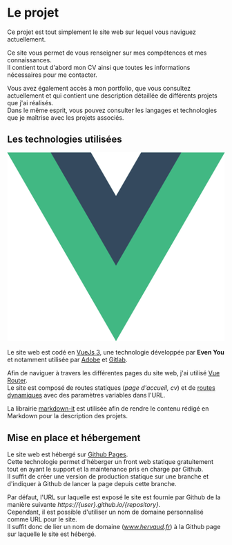 # Le projet

Ce projet est tout simplement le site web sur lequel vous naviguez actuellement.

Ce site vous permet de vous renseigner sur mes compétences et mes connaissances.  
Il contient tout d'abord mon CV ainsi que toutes les informations nécessaires pour me contacter.

Vous avez également accès à mon portfolio, que vous consultez actuellement et qui contient une description détaillée de différents projets que j'ai réalisés.  
Dans le même esprit, vous pouvez consulter les langages et technologies que je maîtrise avec les projets associés.

## Les technologies utilisées

![VueJs](/images/portfolio/VuejsLogo.png)

Le site web est codé en [VueJs 3](https://vuejs.org/guide/introduction.html), une technologie développée par **Even You** et notamment utilisée par [Adobe](https://www.adobe.com/fr/) et [Gitlab](https://about.gitlab.com/).

Afin de naviguer à travers les différentes pages du site web, j'ai utilisé [Vue Router](https://router.vuejs.org/).  
Le site est composé de routes statiques (_page d'accueil, cv_) et de [routes dynamiques](https://router.vuejs.org/guide/essentials/dynamic-matching.html) avec des paramètres variables dans l'URL.

La librairie [markdown-it](https://www.npmjs.com/package/markdown-it-vue) est utilisée afin de rendre le contenu rédigé en Markdown pour la description des projets.

## Mise en place et hébergement

Le site web est hébergé sur [Github Pages](https://pages.github.com/).  
Cette technologie permet d'héberger un front web statique gratuitement tout en ayant le support et la maintenance pris en charge par Github.  
Il suffit de créer une version de production statique sur une branche et d'indiquer à Github de lancer la page depuis cette branche.

Par défaut, l'URL sur laquelle est exposé le site est fournie par Github de la manière suivante _https://{user}.github.io/{repository}_.  
Cependant, il est possible d'utiliser un nom de domaine personnalisé comme URL pour le site.  
Il suffit donc de lier un nom de domaine (_www.hervaud.fr_) à la Github page sur laquelle le site est hébergé.
